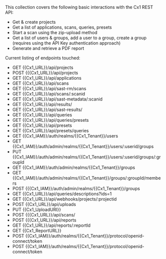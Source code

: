 This collection covers the following basic interactions with the Cx1 REST API:
- Get & create projects
- Get a list of applications, scans, queries, presets
- Start a scan using the zip-upload method
- Get a list of users & groups, add a user to a group, create a group (requires using the API Key authentication approach)
- Generate and retrieve a PDF report


Current listing of endpoints touched:
- GET  {{Cx1_URL}}/api/projects
- POST {{{Cx1_URL}}/api/projects
- GET {{Cx1_URL}}/api/applications
- GET {{Cx1_URL}}/api/scans
- GET {{Cx1_URL}}/api/sast-rm/scans
- GET {{Cx1_URL}}/api/scans/:scanid
- GET {{Cx1_URL}}/api/sast-metadata/:scanid
- GET {{Cx1_URL}}/api/results/
- GET {{Cx1_URL}}/api/sast-results/
- GET {{Cx1_URL}}/api/queries
- GET {{Cx1_URL}}/api/queries/presets
- GET {{Cx1_URL}}/api/presets
- GET {{Cx1_URL}}/api/presets/queries
- GET {{Cx1_IAM}}/auth/realms/{{Cx1_Tenant}}/users
- GET {{Cx1_IAM}}/auth/admin/realms/{{Cx1_Tenant}}/users/:userid/groups
- PUT {{Cx1_IAM}}/auth/admin/realms/{{Cx1_Tenant}}/users/:userid/groups/:groupId
- GET {{Cx1_IAM}}/auth/admin/realms/{{Cx1_Tenant}}/groups
- GET {{Cx1_IAM}}/auth/admin/realms/{{Cx1_Tenant}}/groups/:groupId/members
- POST {{{Cx1_IAM}}/auth/admin/realms/{{Cx1_Tenant}}/groups
- GET {{Cx1_URL}}/api/queries/descriptions?ids=1
- GET {{Cx1_URL}}/api/webhooks/projects/:projectid
- POST {{Cx1_URL}}/api/uploads
- PUT {{Cx1_UploadURI}}
- POST {{{Cx1_URL}}/api/scans/
- POST {{{Cx1_URL}}/api/reports
- GET {{Cx1_URL}}/api/reports/:reportId
- GET {{Cx1_ReportURL}}
- POST {{Cx1_IAM}}/auth/realms/{{Cx1_Tenant}}/protocol/openid-connect/token
- POST {{Cx1_IAM}}/auth/realms/{{Cx1_Tenant}}/protocol/openid-connect/token
